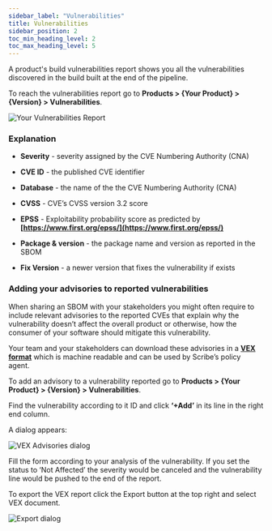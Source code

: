 ```yaml
---
sidebar_label: "Vulnerabilities"
title: Vulnerabilities
sidebar_position: 2
toc_min_heading_level: 2
toc_max_heading_level: 5
---
```


A product's build vulnerabilities report shows you all the vulnerabilities discovered in the build built at the end of the pipeline.

To reach the vulnerabilities report go to **Products > {Your Product} > {Version} > Vulnerabilities**.

<img src='../../../../img/start/vulnerabilities-start.jpg' alt='Your Vulnerabilities Report'/>

### Explanation

* **Severity** - severity assigned by the CVE Numbering Authority (CNA)

* **CVE ID** - the published CVE identifier

* **Database** - the name of the the CVE Numbering Authority (CNA)

* **CVSS** - CVE’s CVSS version 3.2 score

* **EPSS** - Exploitability probability score as predicted by **[https://www.first.org/epss/](https://www.first.org/epss/)**

* **Package & version** - the package name and version as reported in the SBOM

* **Fix Version** - a newer version that fixes the vulnerability if exists

### Adding your advisories to reported vulnerabilities

When sharing an SBOM with your stakeholders you might often require to include relevant advisories to the reported CVEs that explain why the vulnerability doesn’t affect the overall product or otherwise, how the consumer of your software should mitigate this vulnerability.

Your team and your stakeholders can download these advisories in a **[VEX format](https://cyclonedx.org/capabilities/vex/)** which is machine readable and can be used by Scribe’s policy agent.

To add an advisory to a vulnerability reported go to **Products > {Your Product} > {Version} > Vulnerabilities**.

Find the vulnerability according to it ID and click **‘+Add’** in its line in the right end column.

A dialog appears:

<img src='../../../../img/start/vex-start.jpg' alt='VEX Advisories dialog'/>

Fill the form according to your analysis of the vulnerability. If you set the status to ‘Not Affected’ the severity would be canceled and the vulnerability line would be pushed to the end of the report.

To export the VEX report click the Export button at the top right and select VEX document.

<img src='../../../../img/start/export-start.jpg' alt='Export dialog'/>




